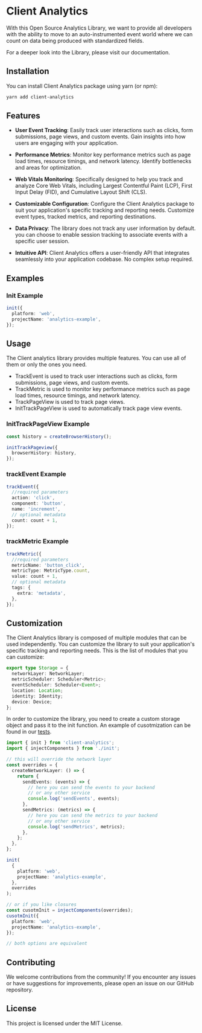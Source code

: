# Client Analytics

With this Open Source Analytics Library, we want to provide all developers with the ability to move to an auto-instrumented event world where we can count on data being produced with standardized fields.

For a deeper look into the Library, please visit our documentation.

## Installation

You can install Client Analytics package using yarn (or npm):

```bash
yarn add client-analytics
```

## Features

- **User Event Tracking**: Easily track user interactions such as clicks, form submissions, page views, and custom events. Gain insights into how users are engaging with your application.

- **Performance Metrics**: Monitor key performance metrics such as page load times, resource timings, and network latency. Identify bottlenecks and areas for optimization.

- **Web Vitals Monitoring**: Specifically designed to help you track and analyze Core Web Vitals, including Largest Contentful Paint (LCP), First Input Delay (FID), and Cumulative Layout Shift (CLS).

- **Customizable Configuration**: Configure the Client Analytics package to suit your application's specific tracking and reporting needs. Customize event types, tracked metrics, and reporting destinations.

- **Data Privacy**: The library does not track any user information by default. you can choose to enable session tracking to associate events with a specific user session.

- **Intuitive API**: Client Analytics offers a user-friendly API that integrates seamlessly into your application codebase. No complex setup required.

## Examples

### Init Example

```typescript
init({
  platform: 'web',
  projectName: 'analytics-example',
});
```

## Usage

The Client analytics library provides multiple features. You can use all of them or only the ones you need.

- TrackEvent is used to track user interactions such as clicks, form submissions, page views, and custom events.
- TrackMetric is used to monitor key performance metrics such as page load times, resource timings, and network latency.
- TrackPageView is used to track page views.
- InitTrackPageView is used to automatically track page view events.

### InitTrackPageView Example

```typescript
const history = createBrowserHistory();

initTrackPageview({
  browserHistory: history,
});
```

### trackEvent Example

```typescript
trackEvent({
  //required parameters
  action: 'click',
  component: 'button',
  name: 'increment',
  // optional metadata
  count: count + 1,
});
```

### trackMetric Example

```typescript
trackMetric({
  //required parameters
  metricName: 'button_click',
  metricType: MetricType.count,
  value: count + 1,
  // optional metadata
  tags: {
    extra: 'metadata',
  },
});
```

## Customization

The Client Analytics library is composed of multiple modules that can be used independently. You can customize the library to suit your application's specific tracking and reporting needs.
This is the list of modules that you can customize:

```typescript
export type Storage = {
  networkLayer: NetworkLayer;
  metricScheduler: Scheduler<Metric>;
  eventScheduler: Scheduler<Event>;
  location: Location;
  identity: Identity;
  device: Device;
};
```

In order to customize the library, you need to create a custom storage object and pass it to the init function.
An example of cusotmization can be found in our [tests](./src/storage/storage.test.ts).

```typescript
import { init } from 'client-analytics';
import { injectComponents } from './init';

// this will override the network layer
const overrides = {
  createNetworkLayer: () => {
    return {
      sendEvents: (events) => {
        // here you can send the events to your backend
        // or any other service
        console.log('sendEvents', events);
      },
      sendMetrics: (metrics) => {
        // here you can send the metrics to your backend
        // or any other service
        console.log('sendMetrics', metrics);
      },
    };
  },
};

init(
  {
    platform: 'web',
    projectName: 'analytics-example',
  },
  overrides
);

// or if you like closures
const cusotmInit = injectComponents(overrides);
cusotmInit({
  platform: 'web',
  projectName: 'analytics-example',
});

// both options are equivalent
```

## Contributing

We welcome contributions from the community! If you encounter any issues or have suggestions for improvements, please open an issue on our GitHub repository.

## License

This project is licensed under the MIT License.
